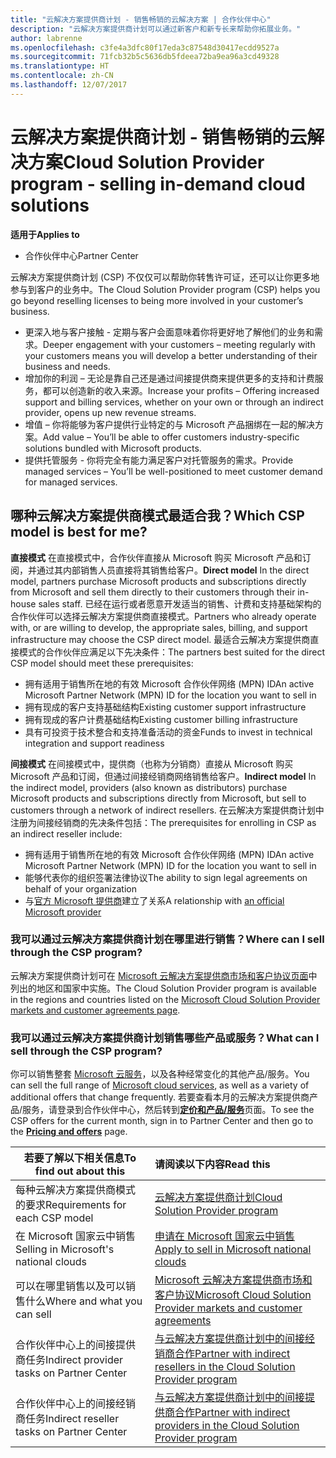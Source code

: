 ```yaml
---
title: "云解决方案提供商计划 - 销售畅销的云解决方案 | 合作伙伴中心"
description: "云解决方案提供商计划可以通过新客户和新专长来帮助你拓展业务。"
author: labrenne
ms.openlocfilehash: c3fe4a3dfc80f17eda3c87548d30417ecdd9527a
ms.sourcegitcommit: 71fcb32b5c5636db5fdeea72ba9ea96a3cd49328
ms.translationtype: HT
ms.contentlocale: zh-CN
ms.lasthandoff: 12/07/2017
---
```

# <a name="cloud-solution-provider-program---selling-in-demand-cloud-solutions"></a><span data-ttu-id="c598b-103">云解决方案提供商计划 - 销售畅销的云解决方案</span><span class="sxs-lookup"><span data-stu-id="c598b-103">Cloud Solution Provider program - selling in-demand cloud solutions</span></span> 

**<span data-ttu-id="c598b-104">适用于</span><span class="sxs-lookup"><span data-stu-id="c598b-104">Applies to</span></span>**

-  <span data-ttu-id="c598b-105">合作伙伴中心</span><span class="sxs-lookup"><span data-stu-id="c598b-105">Partner Center</span></span>

<span data-ttu-id="c598b-106">云解决方案提供商计划 (CSP) 不仅仅可以帮助你转售许可证，还可以让你更多地参与到客户的业务中。</span><span class="sxs-lookup"><span data-stu-id="c598b-106">The Cloud Solution Provider program (CSP) helps you go beyond reselling licenses to being more involved in your customer’s business.</span></span>
 
- <span data-ttu-id="c598b-107">更深入地与客户接触 - 定期与客户会面意味着你将更好地了解他们的业务和需求。</span><span class="sxs-lookup"><span data-stu-id="c598b-107">Deeper engagement with your customers – meeting regularly with your customers means you will develop a better understanding of their business and needs.</span></span>
- <span data-ttu-id="c598b-108">增加你的利润 – 无论是靠自己还是通过间接提供商来提供更多的支持和计费服务，都可以创造新的收入来源。</span><span class="sxs-lookup"><span data-stu-id="c598b-108">Increase your profits – Offering increased support and billing services, whether on your own or through an indirect provider, opens up new revenue streams.</span></span>  
- <span data-ttu-id="c598b-109">增值 – 你将能够为客户提供行业特定的与 Microsoft 产品捆绑在一起的解决方案。</span><span class="sxs-lookup"><span data-stu-id="c598b-109">Add value – You’ll be able to offer customers industry-specific solutions bundled with Microsoft products.</span></span>
- <span data-ttu-id="c598b-110">提供托管服务 - 你将完全有能力满足客户对托管服务的需求。</span><span class="sxs-lookup"><span data-stu-id="c598b-110">Provide managed services – You’ll be well-positioned to meet customer demand for managed services.</span></span> 

## <a name="which-csp-model-is-best-for-me"></a><span data-ttu-id="c598b-111">哪种云解决方案提供商模式最适合我？</span><span class="sxs-lookup"><span data-stu-id="c598b-111">Which CSP model is best for me?</span></span>

<span data-ttu-id="c598b-112">**直接模式** 在直接模式中，合作伙伴直接从 Microsoft 购买 Microsoft 产品和订阅，并通过其内部销售人员直接将其销售给客户。</span><span class="sxs-lookup"><span data-stu-id="c598b-112">**Direct model** In the direct model, partners purchase Microsoft products and subscriptions directly from Microsoft and sell them directly to their customers through their in-house sales staff.</span></span> <span data-ttu-id="c598b-113">已经在运行或者愿意开发适当的销售、计费和支持基础架构的合作伙伴可以选择云解决方案提供商直接模式。</span><span class="sxs-lookup"><span data-stu-id="c598b-113">Partners who already operate with, or are willing to develop, the appropriate sales, billing, and support infrastructure may choose the CSP direct model.</span></span> <span data-ttu-id="c598b-114">最适合云解决方案提供商直接模式的合作伙伴应满足以下先决条件：</span><span class="sxs-lookup"><span data-stu-id="c598b-114">The partners best suited for the direct CSP model should meet these prerequisites:</span></span>

- <span data-ttu-id="c598b-115">拥有适用于销售所在地的有效 Microsoft 合作伙伴网络 (MPN) ID</span><span class="sxs-lookup"><span data-stu-id="c598b-115">An active Microsoft Partner Network (MPN) ID for the location you want to sell in</span></span>
- <span data-ttu-id="c598b-116">拥有现成的客户支持基础结构</span><span class="sxs-lookup"><span data-stu-id="c598b-116">Existing customer support infrastructure</span></span>
- <span data-ttu-id="c598b-117">拥有现成的客户计费基础结构</span><span class="sxs-lookup"><span data-stu-id="c598b-117">Existing customer billing infrastructure</span></span>
- <span data-ttu-id="c598b-118">具有可投资于技术整合和支持准备活动的资金</span><span class="sxs-lookup"><span data-stu-id="c598b-118">Funds to invest in technical integration and support readiness</span></span>

<span data-ttu-id="c598b-119">**间接模式** 在间接模式中，提供商（也称为分销商）直接从 Microsoft 购买 Microsoft 产品和订阅，但通过间接经销商网络销售给客户。</span><span class="sxs-lookup"><span data-stu-id="c598b-119">**Indirect model** In the indirect model, providers (also known as distributors) purchase Microsoft products and subscriptions directly from Microsoft, but sell to customers through a network of indirect resellers.</span></span> <span data-ttu-id="c598b-120">在云解决方案提供商计划中注册为间接经销商的先决条件包括：</span><span class="sxs-lookup"><span data-stu-id="c598b-120">The prerequisites for enrolling in CSP as an indirect reseller include:</span></span>

- <span data-ttu-id="c598b-121">拥有适用于销售所在地的有效 Microsoft 合作伙伴网络 (MPN) ID</span><span class="sxs-lookup"><span data-stu-id="c598b-121">An active Microsoft Partner Network (MPN) ID for the location you want to sell in</span></span>
- <span data-ttu-id="c598b-122">能够代表你的组织签署法律协议</span><span class="sxs-lookup"><span data-stu-id="c598b-122">The ability to sign legal agreements on behalf of your organization</span></span>
- <span data-ttu-id="c598b-123">与[官方 Microsoft 提供商](https://partnercenter.microsoft.com/partner/find-a-provider)建立了关系</span><span class="sxs-lookup"><span data-stu-id="c598b-123">A relationship with [an official Microsoft provider](https://partnercenter.microsoft.com/partner/find-a-provider)</span></span>

### <a name="where-can-i-sell-through-the-csp-program"></a><span data-ttu-id="c598b-124">我可以通过云解决方案提供商计划在哪里进行销售？</span><span class="sxs-lookup"><span data-stu-id="c598b-124">Where can I sell through the CSP program?</span></span>

<span data-ttu-id="c598b-125">云解决方案提供商计划可在 [Microsoft 云解决方案提供商市场和客户协议页面](agreements.md)中列出的地区和国家中实施。</span><span class="sxs-lookup"><span data-stu-id="c598b-125">The Cloud Solution Provider program is available in the regions and countries listed on the [Microsoft Cloud Solution Provider markets and customer agreements page](agreements.md).</span></span>  

### <a name="what-can-i-sell-through-the-csp-program"></a><span data-ttu-id="c598b-126">我可以通过云解决方案提供商计划销售哪些产品或服务？</span><span class="sxs-lookup"><span data-stu-id="c598b-126">What can I sell through the CSP program?</span></span>

<span data-ttu-id="c598b-127">你可以销售整套 [Microsoft 云服务](https://partner.microsoft.com/cloud-solution-provider/products-and-services)，以及各种经常变化的其他产品/服务。</span><span class="sxs-lookup"><span data-stu-id="c598b-127">You can sell the full range of [Microsoft cloud services](https://partner.microsoft.com/cloud-solution-provider/products-and-services), as well as a variety of additional offers that change frequently.</span></span> <span data-ttu-id="c598b-128">若要查看本月的云解决方案提供商产品/服务，请登录到合作伙伴中心，然后转到[**定价和产品/服务**](https://partnercenter.microsoft.com/pcv/sales)页面。</span><span class="sxs-lookup"><span data-stu-id="c598b-128">To see the CSP offers for the current month, sign in to Partner Center and then go to the [**Pricing and offers**](https://partnercenter.microsoft.com/pcv/sales) page.</span></span> 

|**<span data-ttu-id="c598b-129">若要了解以下相关信息</span><span class="sxs-lookup"><span data-stu-id="c598b-129">To find out about this</span></span>**   |**<span data-ttu-id="c598b-130">请阅读以下内容</span><span class="sxs-lookup"><span data-stu-id="c598b-130">Read this</span></span>**   |
|---------------------------|:--------------------|
|<span data-ttu-id="c598b-131">每种云解决方案提供商模式的要求</span><span class="sxs-lookup"><span data-stu-id="c598b-131">Requirements for each CSP model</span></span>   | [<span data-ttu-id="c598b-132">云解决方案提供商计划</span><span class="sxs-lookup"><span data-stu-id="c598b-132">Cloud Solution Provider program</span></span>](https://partnercenter.microsoft.com/partner/cloud-solution-provider)|
|<span data-ttu-id="c598b-133">在 Microsoft 国家云中销售</span><span class="sxs-lookup"><span data-stu-id="c598b-133">Selling in Microsoft's national clouds</span></span>   | [<span data-ttu-id="c598b-134">申请在 Microsoft 国家云中销售</span><span class="sxs-lookup"><span data-stu-id="c598b-134">Apply to sell in Microsoft national clouds</span></span>](csp-national-clouds-overview.md)|
|<span data-ttu-id="c598b-135">可以在哪里销售以及可以销售什么</span><span class="sxs-lookup"><span data-stu-id="c598b-135">Where and what you can sell</span></span>   |[<span data-ttu-id="c598b-136">Microsoft 云解决方案提供商市场和客户协议</span><span class="sxs-lookup"><span data-stu-id="c598b-136">Microsoft Cloud Solution Provider markets and customer agreements</span></span>](agreements.md)|
|<span data-ttu-id="c598b-137">合作伙伴中心上的间接提供商任务</span><span class="sxs-lookup"><span data-stu-id="c598b-137">Indirect provider tasks on Partner Center</span></span>  |[<span data-ttu-id="c598b-138">与云解决方案提供商计划中的间接经销商合作</span><span class="sxs-lookup"><span data-stu-id="c598b-138">Partner with indirect resellers in the Cloud Solution Provider program</span></span>](indirect-provider-tasks-in-partner-center.md)|
|<span data-ttu-id="c598b-139">合作伙伴中心上的间接经销商任务</span><span class="sxs-lookup"><span data-stu-id="c598b-139">Indirect reseller tasks on Partner Center</span></span>   |[<span data-ttu-id="c598b-140">与云解决方案提供商计划中的间接提供商合作</span><span class="sxs-lookup"><span data-stu-id="c598b-140">Partner with indirect providers in the Cloud Solution Provider program</span></span>](indirect-reseller-tasks-in-partner-center.md)|
